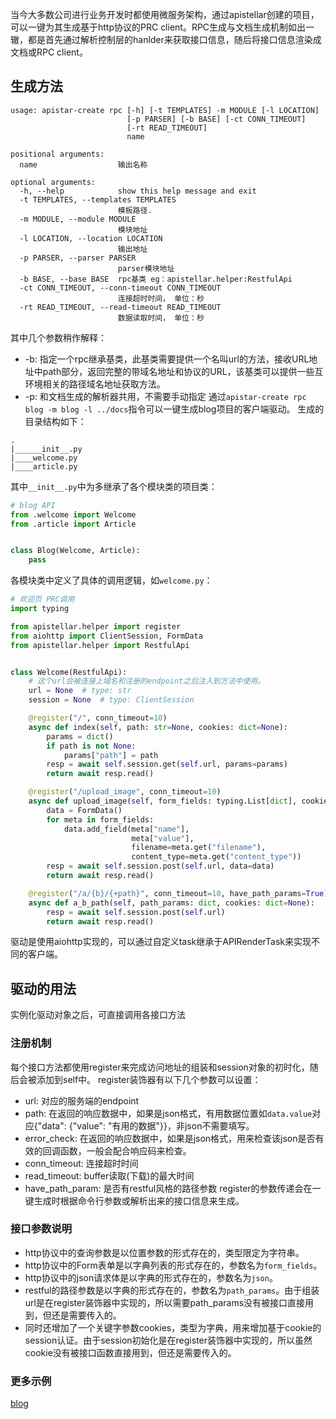 当今大多数公司进行业务开发时都使用微服务架构，通过apistellar创建的项目，可以一键为其生成基于http协议的PRC client。RPC生成与文档生成机制如出一辙，都是首先通过解析控制层的hanlder来获取接口信息，随后将接口信息渲染成文档或RPC client。

## 生成方法
```
usage: apistar-create rpc [-h] [-t TEMPLATES] -m MODULE [-l LOCATION]
                          [-p PARSER] [-b BASE] [-ct CONN_TIMEOUT]
                          [-rt READ_TIMEOUT]
                          name

positional arguments:
  name                  输出名称

optional arguments:
  -h, --help            show this help message and exit
  -t TEMPLATES, --templates TEMPLATES
                        模板路径.
  -m MODULE, --module MODULE
                        模块地址
  -l LOCATION, --location LOCATION
                        输出地址
  -p PARSER, --parser PARSER
                        parser模块地址
  -b BASE, --base BASE  rpc基类 eg：apistellar.helper:RestfulApi
  -ct CONN_TIMEOUT, --conn-timeout CONN_TIMEOUT
                        连接超时时间， 单位：秒
  -rt READ_TIMEOUT, --read-timeout READ_TIMEOUT
                        数据读取时间， 单位：秒
```
其中几个参数稍作解释：
- -b: 指定一个rpc继承基类，此基类需要提供一个名叫url的方法，接收URL地址中path部分，返回完整的带域名地址和协议的URL，该基类可以提供一些互环境相关的路径域名地址获取方法。
- -p: 和文档生成的解析器共用，不需要手动指定
通过`apistar-create rpc blog -m blog -l ../docs`指令可以一键生成blog项目的客户端驱动。
生成的目录结构如下：
```
.
|______init__.py
|____welcome.py
|____article.py
```
其中`__init__.py`中为多继承了各个模块类的项目类：
```python
# blog API
from .welcome import Welcome
from .article import Article


class Blog(Welcome, Article):
    pass
```
各模块类中定义了具体的调用逻辑，如`welcome.py`：
```python
# 欢迎页 PRC调用
import typing

from apistellar.helper import register
from aiohttp import ClientSession, FormData
from apistellar.helper import RestfulApi


class Welcome(RestfulApi):
    # 这个url会被连接上域名和注册的endpoint之后注入到方法中使用。
    url = None  # type: str
    session = None  # type: ClientSession

    @register("/", conn_timeout=10)
    async def index(self, path: str=None, cookies: dict=None):
        params = dict()
        if path is not None:
            params["path"] = path
        resp = await self.session.get(self.url, params=params)
        return await resp.read()

    @register("/upload_image", conn_timeout=10)
    async def upload_image(self, form_fields: typing.List[dict], cookies: dict=None):
        data = FormData()
        for meta in form_fields:
            data.add_field(meta["name"],
                           meta["value"],
                           filename=meta.get("filename"),
                           content_type=meta.get("content_type"))
        resp = await self.session.post(self.url, data=data)
        return await resp.read()

    @register("/a/{b}/{+path}", conn_timeout=10, have_path_params=True)
    async def a_b_path(self, path_params: dict, cookies: dict=None):
        resp = await self.session.post(self.url)
        return await resp.read()
```
驱动是使用aiohttp实现的，可以通过自定义task继承于APIRenderTask来实现不同的客户端。
## 驱动的用法
实例化驱动对象之后，可直接调用各接口方法
### 注册机制
每个接口方法都使用register来完成访问地址的组装和session对象的初时化，随后会被添加到self中。
register装饰器有以下几个参数可以设置：
- url: 对应的服务端的endpoint
- path: 在返回的响应数据中，如果是json格式，有用数据位置如`data.value`对应{"data": {"value": "有用的数据"}}，非json不需要填写。
- error_check: 在返回的响应数据中，如果是json格式，用来检查该json是否有效的回调函数，一般会配合响应码来检查。
- conn_timeout: 连接超时时间
- read_timeout: buffer读取(下载)的最大时间
- have_path_param: 是否有restful风格的路径参数
register的参数传递会在一键生成时根据命令行参数或解析出来的接口信息来生成。
### 接口参数说明
- http协议中的查询参数是以位置参数的形式存在的，类型限定为字符串。
- http协议中的Form表单是以字典列表的形式存在的，参数名为`form_fields`。
- http协议中的json请求体是以字典的形式存在的，参数名为`json`。
- restful的路径参数是以字典的形式存在的，参数名为`path_params`。由于组装url是在register装饰器中实现的，所以需要path_params没有被接口直接用到，但还是需要传入的。
- 同时还增加了一个关键字参数cookies，类型为字典，用来增加基于cookie的session认证。由于session初始化是在register装饰器中实现的，所以虽然cookie没有被接口函数直接用到，但还是需要传入的。
### 更多示例
[blog](https://github.com/ShichaoMa/blog/blob/master/docs/blog)